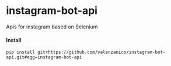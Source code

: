 # instagram-bot-api
Apis for instagram based on Selenium

#### Install
```pip install git+https://github.com/valenzanico/instagram-bot-api.git#egg=instagram-bot-api```